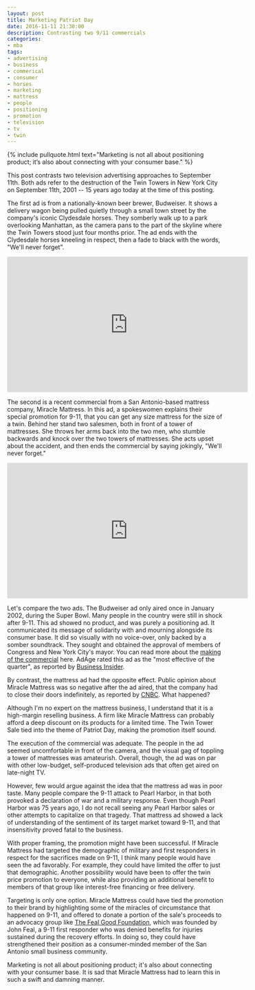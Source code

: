 ```yaml
---
layout: post
title: Marketing Patriot Day
date: 2016-11-11 21:30:00
description: Contrasting two 9/11 commercials
categories:
- mba
tags:
- advertising
- business
- commerical
- consumer
- horses
- marketing
- mattress
- people
- positioning
- promotion
- television
- tv
- twin
---
```


{% include pullquote.html text="Marketing is not all about positioning product;
it’s also about connecting with your consumer base." %}

This post contrasts two television advertising approaches to September 11th.
Both ads refer to the destruction of the Twin Towers in New York City on
September 11th, 2001 -- 15 years ago today at the time of this posting.

<!-- more -->

The first ad is from a nationally-known beer brewer, Budweiser. It shows a delivery wagon being pulled quietly through a small town street by the company's iconic Clydesdale horses. They somberly walk up to a park overlooking Manhattan, as the camera pans to the part of the skyline where the Twin Towers stood just four months prior. The ad ends with the Clydesdale horses kneeling in respect, then a fade to black with the words, "We'll never forget".

<iframe width="560" height="315" src="https://www.youtube.com/embed/J3eQmzw6n3k" frameborder="0" allowfullscreen></iframe>

The second is a recent commercial from a San Antonio-based mattress company, Miracle Mattress. In this ad, a spokeswomen explains their special promotion for 9-11, that you can get any size mattress for the size of a twin. Behind her stand two salesmen, both in front of a tower of mattresses. She throws her arms back into the two men, who stumble backwards and knock over the two towers of mattresses. She acts upset about the accident, and then ends the commercial by saying jokingly, "We'll never forget."

<iframe width="560" height="315" src="https://www.youtube.com/embed/2ZmM-2gj5Gc" frameborder="0" allowfullscreen></iframe>

Let's compare the two ads. The Budweiser ad only aired once in January 2002, during the Super Bowl. Many people in the country were still in shock after 9-11. This ad showed no product, and was purely a positioning ad. It communicated its message of solidarity with and mourning alongside its consumer base. It did so visually with no voice-over, only backed by a somber soundtrack. They sought and obtained the approval of members of Congress and New York City's mayor. You can read more about the [making of the commercial](http://wgntv.com/2015/09/11/the-true-story-behind-the-911-budweiser-commercial-that-only-aired-one-time/) here. AdAge rated this ad as the "most effective of the quarter", as reported by [Business Insider](http://www.businessinsider.com/consumers-like-911-ads-2011-9).

By contrast, the mattress ad had the opposite effect. Public opinion about Miracle Mattress was so negative after the ad aired, that the company had to close their doors indefinitely, as reported by [CNBC](http://www.cnbc.com/2016/09/11/texas-based-miracle-mattress-shuts-doors-indefinitely-after-911-ad-falls-flat.html). What happened?

Although I'm no expert on the mattress business, I understand that it is a
high-margin reselling business. A firm like Miracle Mattress can probably afford
a deep discount on its products for a limited time. The Twin Tower Sale tied
into the theme of Patriot Day, making the promotion itself sound.

The execution of the commercial was adequate. The people in the ad seemed
uncomfortable in front of the camera, and the visual gag of toppling a tower of
mattresses was amateurish. Overall, though, the ad was on par with other
low-budget, self-produced television ads that often get aired on late-night TV.

However, few would argue against the idea that the mattress ad was in poor
taste. Many people compare the 9-11 attack to Pearl Harbor, in that both
provoked a declaration of war and a military response. Even though Pearl Harbor
was 75 years ago, I do not recall seeing any Pearl Harbor sales or other
attempts to capitalize on that tragedy. That mattress ad showed a lack of
understanding of the sentiment of its target market toward 9-11, and that
insensitivity proved fatal to the business.

With proper framing, the promotion might have been successful. If Miracle
Mattress had targeted the demographic of military and first responders in
respect for the sacrifices made on 9-11, I think many people would have seen the
ad favorably. For example, they could have limited the offer to just that
demographic. Another possibility would have been to offer the twin price
promotion to everyone, while also providing an additional benefit to members of
that group like interest-free financing or free delivery.

Targeting is only one option. Miracle Mattress could have tied the promotion to
their brand by highlighting some of the miracles of circumstance that happened
on 9-11, and offered to donate a portion of the sale's proceeds to an advocacy
group like [The Feal Good Foundation](http://www.fealgoodfoundation.com/), which
was founded by John Feal, a 9-11 first responder who was denied benefits for
injuries sustained during the recovery efforts. In doing so, they could have
strengthened their position as a consumer-minded member of the San Antonio small
business community.

Marketing is not all about positioning product; it's also about connecting with
your consumer base. It is sad that Miracle Mattress had to learn this in such a
swift and damning manner.
